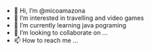 - 👋 Hi, I’m @micoamazona
- 👀 I’m interested in travelling and video games
- 🌱 I’m currently learning java pograming
- 💞️ I’m looking to collaborate on ...
- 📫 How to reach me ...

<!---
micoamazona/micoamazona is a ✨ special ✨ repository because its `README.md` (this file) appears on your GitHub profile.
You can click the Preview link to take a look at your changes.
--->
